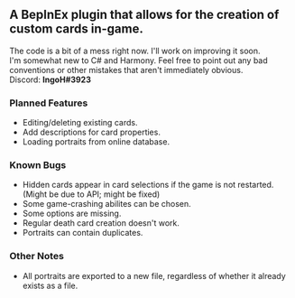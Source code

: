 ## A BepInEx plugin that allows for the creation of custom cards in-game. ##
The code is a bit of a mess right now. I'll work on improving it soon.<br>
I'm somewhat new to C# and Harmony. Feel free to point out any bad conventions or other mistakes that aren't immediately obvious.<br>
Discord: **IngoH#3923**<br>

### Planned Features ###
- Editing/deleting existing cards.
- Add descriptions for card properties.
- Loading portraits from online database.

### Known Bugs ###
- Hidden cards appear in card selections if the game is not restarted. (Might be due to API; might be fixed)
- Some game-crashing abilites can be chosen.
- Some options are missing.
- Regular death card creation doesn't work.
- Portraits can contain duplicates.

### Other Notes ###
- All portraits are exported to a new file, regardless of whether it already exists as a file.
